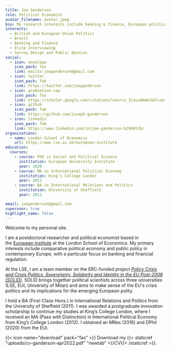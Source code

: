 ```yaml
---
title: Joe Ganderson
role: Political Economist
avatar_filename: avatar.jpeg
bio: My research interests include banking & finance, European politics and Brexit
interests:
  - British and European Union Politics
  - Brexit
  - Banking and Finance
  - Elite Interviewing
  - Survey Design and Public Opinion
social:
  - icon: envelope
    icon_pack: fas
    link: mailto:joeganderson@gmail.com
  - icon: twitter
    icon_pack: fab
    link: https://twitter.com/joeganderson
  - icon: graduation-cap
    icon_pack: fas
    link: https://scholar.google.com/citations?user=z_1CaucAAAAJ&hl=en
  - icon: github
    icon_pack: fab
    link: https://github.com/joseph-ganderson
  - icon: linkedin
    icon_pack: fab
    link: https://www.linkedin.com/in/joe-ganderson-b296653b/
organizations:
  - name: London School of Economics
    url: https://www.lse.ac.uk/european-institute
education:
  courses:
    - course: PhD in Social and Political Science
      institution: European University Institute
      year: 2020
    - course: MA in International Political Economy
      institution: King's College London
      year: 2012
    - course: BA in International Relations and Politics
      institution: University of Sheffield
      year: 2011

email: joeganderson@gmail.com
superuser: true
highlight_name: false
---
```

Welcome to my personal site.

I am a postdoctoral researcher and political economist based in the [European Institute](http://www.lse.ac.uk/european-institute) at the London School of Economics. My primary interests include comparative political economy and public policy in contemporary Europe, with a particular focus on banking and financial regulation.

At the LSE, I am a team member on the ERC-funded project *[Policy Crisis and Crisis Politics. Sovereignty, Solidarity and Identity in the EU Post-2008 (SOLID)](https://solid-erc.eu/).* SOLID brings together political scientists across three universities (LSE, EUI, University of Milan) and aims to make sense of the EU's crisis politics and its implications for the emerging European polity.

I hold a BA (First-Class Hons.) in International Relations and Politics from the University of Sheffield (2011). I was awarded a postgraduate innovation scholarship to continue my studies at King’s College London, where I received an MA (Pass with Distinction) in International Political Economy from King’s College London (2012). I obtained an MRes (2016) and DPhil (2020) from the EUI.

{{< icon name="download" pack="fas" >}} Download my {{< staticref "uploads/cv-ganderson-apr2022.pdf" "newtab" >}}CV{{< /staticref >}}.
